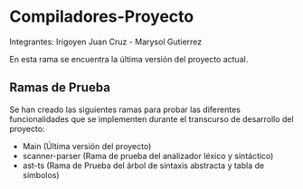 # Compiladores-Proyecto

Integrantes: Irigoyen Juan Cruz - Marysol Gutierrez

En esta rama se encuentra la última versión del proyecto actual.

## Ramas de Prueba

Se han creado las siguientes ramas para probar las diferentes funcionalidades que se implementen durante el transcurso de desarrollo del proyecto:

- Main (Última versión del proyecto)
- scanner-parser (Rama de prueba del analizador léxico y sintáctico)
- ast-ts (Rama de Prueba del árbol de sintaxis abstracta y tabla de símbolos)